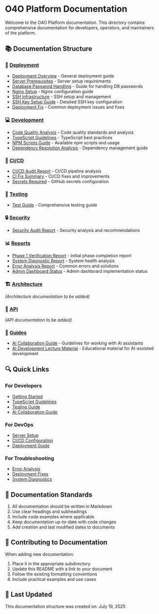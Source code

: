 # O4O Platform Documentation

Welcome to the O4O Platform documentation. This directory contains comprehensive documentation for developers, operators, and maintainers of the platform.

## 📚 Documentation Structure

### 🚀 [Deployment](./deployment/)
- [Deployment Overview](./deployment/deployment-overview.md) - General deployment guide
- [Server Prerequisites](./deployment/server-prerequisites.md) - Server setup requirements
- [Database Password Handling](./deployment/database-password-handling.md) - Guide for handling DB passwords
- [Nginx Setup](./deployment/nginx-setup.md) - Nginx configuration guide
- [SSH Infrastructure](./deployment/SSH_INFRASTRUCTURE.md) - SSH setup and management
- [SSH Key Setup Guide](./deployment/SSH_KEY_SETUP_GUIDE.md) - Detailed SSH key configuration
- [Deployment Fix](./deployment/DEPLOYMENT_FIX.md) - Common deployment issues and fixes

### 💻 [Development](./development/)
- [Code Quality Analysis](./development/CODE_QUALITY_ANALYSIS.md) - Code quality standards and analysis
- [TypeScript Guidelines](./development/TYPESCRIPT_GUIDELINES.md) - TypeScript best practices
- [NPM Scripts Guide](./development/NPM_SCRIPTS_GUIDE.md) - Available npm scripts and usage
- [Dependency Resolution Analysis](./development/dependency-resolution-analysis.md) - Dependency management guide

### 🔄 [CI/CD](./ci-cd/)
- [CI/CD Audit Report](./ci-cd/CI_CD_AUDIT_REPORT.md) - CI/CD pipeline analysis
- [CI Fix Summary](./ci-cd/CI_FIX_SUMMARY.md) - CI/CD fixes and improvements
- [Secrets Required](./ci-cd/SECRETS_REQUIRED.md) - GitHub secrets configuration

### 🧪 [Testing](./testing/)
- [Test Guide](./testing/TEST_GUIDE.md) - Comprehensive testing guide

### 🔒 [Security](./security/)
- [Security Audit Report](./security/SECURITY_AUDIT_REPORT.md) - Security analysis and recommendations

### 📊 [Reports](./reports/)
- [Phase 1 Verification Report](./reports/PHASE1_VERIFICATION_REPORT.md) - Initial phase completion report
- [System Diagnostic Report](./reports/SYSTEM_DIAGNOSTIC_REPORT.md) - System health analysis
- [Error Analysis Report](./reports/O4O_PLATFORM_ERROR_ANALYSIS_REPORT.md) - Common errors and solutions
- [Admin Dashboard Status](./reports/ADMIN_DASHBOARD_STATUS.md) - Admin dashboard implementation status

### 🏗️ [Architecture](./architecture/)
*(Architecture documentation to be added)*

### 🔌 [API](./api/)
*(API documentation to be added)*

### 📖 [Guides](./guides/)
- [AI Collaboration Guide](./guides/AI_COLLABORATION_GUIDE.md) - Guidelines for working with AI assistants
- [AI Development Lecture Material](./guides/AI_DEVELOPMENT_LECTURE_MATERIAL.md) - Educational material for AI-assisted development

## 🔍 Quick Links

### For Developers
- [Getting Started](../CLAUDE.md#getting-started)
- [TypeScript Guidelines](./development/TYPESCRIPT_GUIDELINES.md)
- [Testing Guide](./testing/TEST_GUIDE.md)
- [AI Collaboration Guide](./guides/AI_COLLABORATION_GUIDE.md)

### For DevOps
- [Server Setup](./deployment/server-prerequisites.md)
- [CI/CD Configuration](./ci-cd/SECRETS_REQUIRED.md)
- [Deployment Guide](./deployment/deployment-overview.md)

### For Troubleshooting
- [Error Analysis](./reports/O4O_PLATFORM_ERROR_ANALYSIS_REPORT.md)
- [Deployment Fixes](./deployment/DEPLOYMENT_FIX.md)
- [System Diagnostics](./reports/SYSTEM_DIAGNOSTIC_REPORT.md)

## 📝 Documentation Standards

1. All documentation should be written in Markdown
2. Use clear headings and subheadings
3. Include code examples where applicable
4. Keep documentation up-to-date with code changes
5. Add creation and last modified dates to documents

## 🤝 Contributing to Documentation

When adding new documentation:
1. Place it in the appropriate subdirectory
2. Update this README with a link to your document
3. Follow the existing formatting conventions
4. Include practical examples and use cases

## 📅 Last Updated

This documentation structure was created on: July 19, 2025